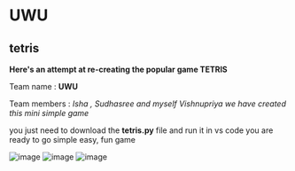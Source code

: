 # UWU

## tetris
**Here's an attempt at re-creating the popular game TETRIS**

Team name : **UWU**

Team members : *Isha , Sudhasree and myself Vishnupriya we have created this mini simple game*

you just need to download the **tetris.py** file and run it in vs code
you are ready to go
simple easy, fun game


![image](https://user-images.githubusercontent.com/89837239/139587708-6e379d0d-ec76-4111-8f0a-7a2690ebeba8.png)
![image](https://user-images.githubusercontent.com/89837239/139587717-ae61f299-1228-4134-a270-50d76b573411.png)
![image](https://user-images.githubusercontent.com/89837239/139587720-2b3b3fb1-c8e1-428b-ae32-cb063dbcea83.png)
